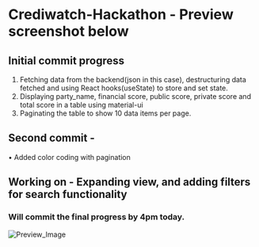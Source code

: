 # Crediwatch-Hackathon - Preview screenshot below

## Initial commit progress 
1. Fetching data from the backend(json in this case), destructuring data fetched and using React hooks(useState) to store and set state.
2. Displaying party_name, financial score, public score, private score and total score in a table using material-ui
3. Paginating the table to show 10 data items per page.

## Second commit - 
• Added color coding with pagination

## Working on - Expanding view, and adding filters for search functionality
### Will commit the final progress by 4pm today.

![Preview_Image](https://user-images.githubusercontent.com/57009942/208235188-77694fb0-7b4c-444f-b9f7-d5363dfcfa14.png)
